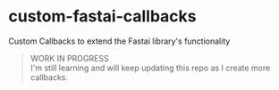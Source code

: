 # custom-fastai-callbacks
Custom Callbacks to extend the Fastai library's functionality
> WORK IN PROGRESS <br>
I'm still learning and will keep updating this repo as I create more callbacks.